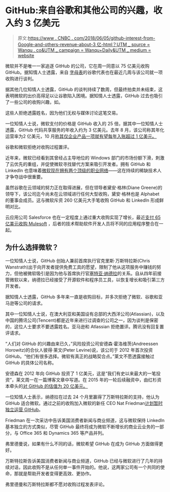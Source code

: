 # GitHub:来自谷歌和其他公司的兴趣，收入约 3 亿美元

> 原文:[https://www . CNBC . com/2018/06/05/github-interest-from-Google-and-others-revenue-about-3 亿-html？UTM _ source = Wanqu . co&UTM _ campaign = Wanqu+Daily&UTM _ medium = website](https://www.cnbc.com/2018/06/05/github-interest-from-google-and-others-revenue-about-300-million.html?utm_source=wanqu.co&utm_campaign=Wanqu+Daily&utm_medium=website)

 微软并不是唯一一家追逐 GitHub 的公司，它在周一同意以 75 亿美元收购 GitHub。据知情人士透露，来自 [字母表](/quotes/GOOGL/)的谷歌代表也在最近几周与该公司就一项收购进行谈判。

据其他几位知情人士透露，GitHub 的谈判持续了数周，但最终拍卖并未结束，这表明微软的出价高得足以让谷歌陷入困境。据知情人士透露，GitHub 过去也吸引了一些公司的收购兴趣，如。

这些人拒绝透露姓名，因为他们无权与媒体讨论这笔交易。

一位知情人士说，微软支付的价格是 GitHub 收入的 25 倍，据其中一位知情人士透露，GitHub 代码共享服务的年收入约为 3 亿美元。去年 8 月，该公司称其年化运营率为2 亿美元，10 月[称其仅企业产品一项就有望每年入账超过 1 亿美元。](https://www.cnbc.com/2017/10/11/github-has-a-110-million-run-rate-from-business-products.html)

谷歌和微软拒绝对收购过程置评。

近年来，微软已经看到其曾经占主导地位的 Windows 部门的市场份额下滑，刺激了云优先的重组，并促使微软寻找替代方案来吸引开发者。拥有 GitHub 和 LinkedIn 也意味着[微软现在拥有两个顶级的职业网络](https://www.cnbc.com/2018/06/04/microsoft-github-acquisition-how-the-strategy-ties-with-linkedin.html)——这在持续的稀缺技术人才争夺战中很重要。

虽然谷歌在云领域的努力正在取得进展，但在领导者黛安·格林(Diane Greene)的领导下，该公司迄今尚未在云领域进行任何大型收购，黛安·格林也是 Alphabet 的董事会成员。这与微软斥资 260 亿美元大手笔收购 GitHub 和 LinkedIn 形成鲜明对比。

云应用公司 Salesforce 也在一定程度上通过重大收购实现了增长，最近[支付 65 亿美元收购 Mulesoft](https://www.cnbc.com/2018/03/20/salesforce-agrees-to-buy-mulesoft-in-6-point-5-billion-deal.html) ，后者的技术帮助软件开发人员将不同的应用程序整合在一起。

## 为什么选择微软？

一位知情人士说，GitHub 创始人兼前首席执行官克里斯·万斯特拉斯(Chris Wanstrath)出于向开发者提供免费工具的愿望，限制了他从这项服务中赚钱的努力，但他被微软吸引是因为他与首席执行官[塞特亚·纳德拉](https://www.cnbc.com/satya-nadella/)的关系。自从四年前接管微软以来，纳德拉已经接受了开源软件和程序员工具，以恢复增长和吸引第三方开发者。

据知情人士透露，GitHub 多年来一直是收购目标，并多次拒绝了微软、谷歌和亚马逊等公司的请求。

其中一位知情人士说，在澳大利亚和美国设有总部的大西洋公司(Atlassian)，以及中国的腾讯公司(Tencent)都是近年来进行过调查的公司之一，因为谈判是保密的，这位人士要求不要透露姓名。亚马逊和 Atlassian 拒绝置评。腾讯没有回复置评请求。

“人们对 GitHub 的兴趣由来已久，”风险投资公司安德森·霍洛维茨(Andreessen Horowitz)的合伙人彼得·莱文(Peter Levine)说，该公司于 2012 年首次投资 GitHub。“他们有很多选择。微软有真正的战略契合点。”莱文不愿透露接触过 GitHub 的具体公司名称。

安德森在 2012 年向 GitHub 投资了 1 亿美元，这是“我们有史以来最大的一笔投资”，莱文周一在一篇博客文章中写道。在 2015 年的一轮后续融资中，由红杉资本牵头的[对 GitHub 的估值为 20 亿美元。](https://techcrunch.com/2015/07/29/github-raises-250m-series-b-round-to-take-risks/)

一位知情人士表示，纳德拉在过去 24 个月里赢得了万斯特拉斯的支持，他认为 GitHub 适合微软。通过之前的收购加入微软的新任 CEO Nat Friedman[计划暂时独立运营 GitHub](https://blogs.microsoft.com/blog/2018/06/04/microsoft-github-empowering-developers/)。

Friedman 在一次采访中告诉美国消费者新闻与商业频道，这与微软保持 LinkedIn 基本独立的方式类似，尽管 GitHub 最终将成为微软不断增长的商业云业务的一部分，与 Office 365 和 Dynamics 365 等产品并列。

弗里德曼说，如果有什么不同的话，微软希望 GitHub 在成为 GitHub 方面做得更好。

万斯特拉斯告诉美国消费者新闻与商业频道，GitHub 已经与微软进行了几年的持续对话，因此收购不是从任何单一事件开始的。他说，这两家公司有一个共同的使命，那就是帮助开发者变得更高效、更协作。

弗里德曼和万斯特拉斯都不愿对收购过程发表评论。